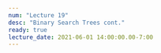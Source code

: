 ```yaml
---
num: "Lecture 19"
desc: "Binary Search Trees cont."
ready: true
lecture_date: 2021-06-01 14:00:00.00-7:00
---
```

